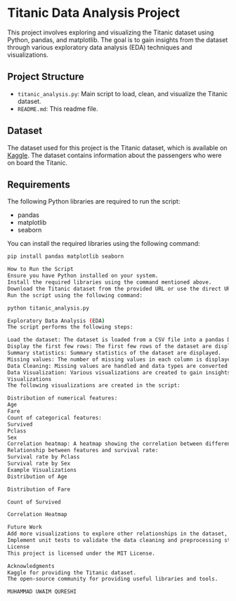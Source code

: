 # Titanic Data Analysis Project

This project involves exploring and visualizing the Titanic dataset using Python, pandas, and matplotlib. The goal is to gain insights from the dataset through various exploratory data analysis (EDA) techniques and visualizations.

## Project Structure

- `titanic_analysis.py`: Main script to load, clean, and visualize the Titanic dataset.
- `README.md`: This readme file.

## Dataset

The dataset used for this project is the Titanic dataset, which is available on [Kaggle](https://www.kaggle.com/c/titanic/data). The dataset contains information about the passengers who were on board the Titanic.

## Requirements

The following Python libraries are required to run the script:

- pandas
- matplotlib
- seaborn

You can install the required libraries using the following command:

```sh
pip install pandas matplotlib seaborn

How to Run the Script
Ensure you have Python installed on your system.
Install the required libraries using the command mentioned above.
Download the Titanic dataset from the provided URL or use the direct URL in the script.
Run the script using the following command:

python titanic_analysis.py

Exploratory Data Analysis (EDA)
The script performs the following steps:

Load the dataset: The dataset is loaded from a CSV file into a pandas DataFrame.
Display the first few rows: The first few rows of the dataset are displayed.
Summary statistics: Summary statistics of the dataset are displayed.
Missing values: The number of missing values in each column is displayed.
Data Cleaning: Missing values are handled and data types are converted if necessary.
Data Visualization: Various visualizations are created to gain insights from the data.
Visualizations
The following visualizations are created in the script:

Distribution of numerical features:
Age
Fare
Count of categorical features:
Survived
Pclass
Sex
Correlation heatmap: A heatmap showing the correlation between different features.
Relationship between features and survival rate:
Survival rate by Pclass
Survival rate by Sex
Example Visualizations
Distribution of Age

Distribution of Fare

Count of Survived

Correlation Heatmap

Future Work
Add more visualizations to explore other relationships in the dataset, such as survival rate by age groups or embarkation points.
Implement unit tests to validate the data cleaning and preprocessing steps.
License
This project is licensed under the MIT License.

Acknowledgments
Kaggle for providing the Titanic dataset.
The open-source community for providing useful libraries and tools.

MUHAMMAD UWAIM QURESHI



